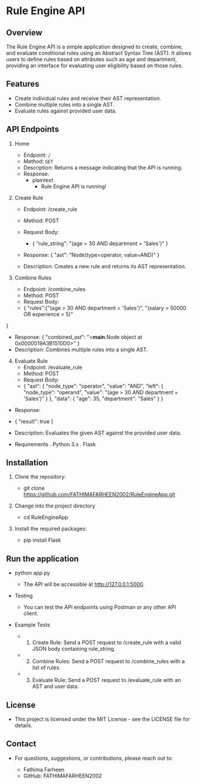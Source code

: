 # Rule Engine API

## Overview
The Rule Engine API is a simple application designed to create, combine, and evaluate conditional rules using an Abstract Syntax Tree (AST). It allows users to define rules based on attributes such as age and department, providing an interface for evaluating user eligibility based on those rules.

## Features
- Create individual rules and receive their AST representation.
- Combine multiple rules into a single AST.
- Evaluate rules against provided user data.

## API Endpoints

 1. Home
    - Endpoint: `/`
    - Method: `GET`
    - Description: Returns a message indicating that the API is running.
    - Response:
       - plaintext
          - Rule Engine API is running!

2. Create Rule
   - Endpoint: /create_rule
   - Method: POST
   - Request Body:
      - {
           "rule_string": "(age > 30 AND department = 'Sales')"
        }

   - Response:
        {
           "ast": "Node(type=operator, value=AND)"
         }
   - Description: Creates a new rule and returns its AST representation.

3. Combine Rules
   - Endpoint: /combine_rules
   - Method: POST
   - Request Body:
   - {
    "rules":["(age > 30 AND department = 'Sales')",
        "(salary > 50000 OR experience > 5)"
       
}

   - Response:
{
    "combined_ast": "<__main__.Node object at 0x0000019A3B1510D0>"
}
   - Description: Combines multiple rules into a single AST.

4. Evaluate Rule
    - Endpoint: /evaluate_rule
    - Method: POST
    - Request Body:
    - {
    "ast": {
        "node_type": "operator",
        "value": "AND",
        "left": {
            "node_type": "operand",
            "value": "(age > 30 AND department = 'Sales')"
        }
    },
    "data": {
        "age": 35,
        "department": "Sales"
    }
}

  - Response:
  - {
    "result": true
}
  - Description: Evaluates the given AST against the provided user data.

  - Requirements
     . Python 3.x
     . Flask

## Installation
 1. Clone the repository:
    - git clone https://github.com/FATHIMAFARHEEN2002/RuleEngineApp.git
  
2. Change into the project directory
   - cd RuleEngineApp
  
3. Install the required packages:
    -  pip install Flask

## Run the application
   - python app.py
      - The API will be accessible at http://127.0.0.1:5000.

   - Testing
     - You can test the API endpoints using Postman or any other API client.

   - Example Tests
      - 1. Create Rule: Send a POST request to /create_rule with a valid JSON body containing rule_string.
      - 2. Combine Rules: Send a POST request to /combine_rules with a list of rules.
      - 3. Evaluate Rule: Send a POST request to /evaluate_rule with an AST and user data.

## License
 - This project is licensed under the MIT License - see the LICENSE file for details.

## Contact
 - For questions, suggestions, or contributions, please reach out to:

    -  Fathima Farheen  
    -  GitHub: FATHIMAFARHEEN2002
